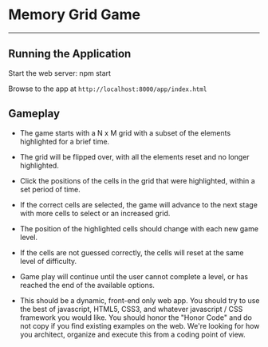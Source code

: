 # Memory Grid Game

----

## Running the Application

Start the web server:
    npm start

Browse to the app at `http://localhost:8000/app/index.html`

## Gameplay

* The game starts with a N x M grid with a subset of the elements highlighted for a brief time.
* The grid will be flipped over, with all the elements reset and no longer highlighted.
* Click the positions of the cells in the grid that were highlighted, within a set period of time.
* If the correct cells are selected, the game will advance to the next stage with more cells to select or an increased grid.
* The position of the highlighted cells should change with each new game level.
* If the cells are not guessed correctly, the cells will reset at the same level of difficulty.
* Game play will continue until the user cannot complete a level, or has reached the end of the available options.

* This should be a dynamic, front-end only web app. You should try to use the best of javascript, HTML5, CSS3, and whatever javascript / CSS framework you would like. You should honor the "Honor Code" and do not copy if you find existing examples on the web. We're looking for how you architect, organize and execute this from a coding point of view.
